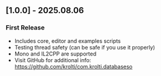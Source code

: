 ## [1.0.0] - 2025.08.06
### First Release

- Includes core, editor and examples scripts
- Testing thread safety (can be safe if you use it properly)
- Mono and IL2CPP are supported
- Visit GitHub for additional info: https://github.com/krolti/com.krolti.databaseso